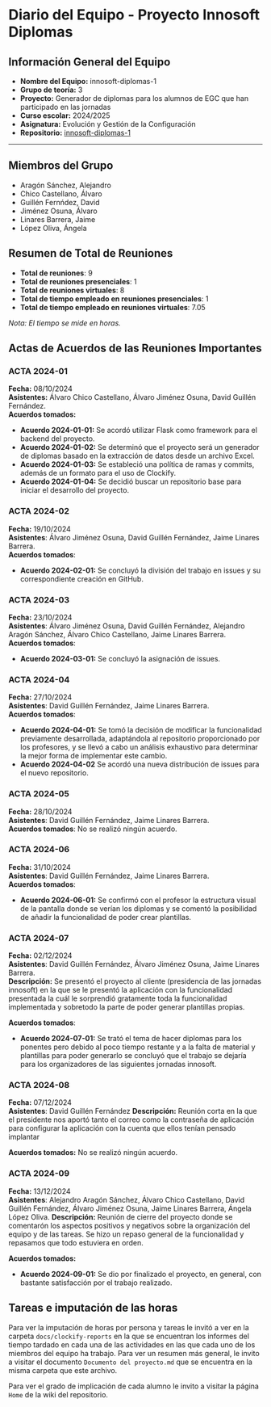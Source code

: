 # Diario del Equipo - Proyecto Innosoft Diplomas

## Información General del Equipo

- **Nombre del Equipo:** innosoft-diplomas-1
- **Grupo de teoría:** 3
- **Proyecto:** Generador de diplomas para los alumnos de EGC que han participado en las jornadas
- **Curso escolar:** 2024/2025
- **Asignatura:** Evolución y Gestión de la Configuración
- **Repositorio:** [innosoft-diplomas-1](https://github.com/alvaroChico2408/innosoft-diplomas-1)

---

## Miembros del Grupo

- Aragón Sánchez, Alejandro
- Chico Castellano, Álvaro
- Guillén Fernńdez, David
- Jiménez Osuna, Álvaro
- Linares Barrera, Jaime
- López Oliva, Ángela


## Resumen de Total de Reuniones

- **Total de reuniones**: 9
- **Total de reuniones presenciales**: 1
- **Total de reuniones virtuales**: 8
- **Total de tiempo empleado en reuniones presenciales**: 1
- **Total de tiempo empleado en reuniones virtuales**: 7.05

*Nota: El tiempo se mide en horas.*


## Actas de Acuerdos de las Reuniones Importantes

### ACTA 2024-01

**Fecha:** 08/10/2024  
**Asistentes:** Álvaro Chico Castellano, Álvaro Jiménez Osuna, David Guillén Fernández.  
**Acuerdos tomados:**
- **Acuerdo 2024-01-01:** Se acordó utilizar Flask como framework para el backend del proyecto. 
- **Acuerdo 2024-01-02:** Se determinó que el proyecto será un generador de diplomas basado en la extracción de datos desde un archivo Excel.
- **Acuerdo 2024-01-03:**  Se estableció una política de ramas y commits, además de un formato para el uso de Clockify.
- **Acuerdo 2024-01-04:** Se decidió buscar un repositorio base para iniciar el desarrollo del proyecto.


### ACTA 2024-02

**Fecha:** 19/10/2024  
**Asistentes**: Álvaro Jiménez Osuna, David Guillén Fernández, Jaime Linares Barrera.   
**Acuerdos tomados**:
- **Acuerdo 2024-02-01:** Se concluyó la división del trabajo en issues y su correspondiente creación en GitHub.


### ACTA 2024-03

**Fecha:** 23/10/2024  
**Asistentes**: Álvaro Jiménez Osuna, David Guillén Fernández, Alejandro Aragón Sánchez, Álvaro Chico Castellano, Jaime Linares Barrera.   
**Acuerdos tomados**:
- **Acuerdo 2024-03-01:** Se concluyó la asignación de issues.


### ACTA 2024-04

**Fecha:** 27/10/2024  
**Asistentes**: David Guillén Fernández, Jaime Linares Barrera.   
**Acuerdos tomados**:
- **Acuerdo 2024-04-01:** Se tomó la decisión de modificar la funcionalidad previamente desarrollada, adaptándola al repositorio proporcionado por los profesores, y se llevó a cabo un análisis exhaustivo para determinar la mejor forma de implementar este cambio.
- **Acuerdo 2024-04-02** Se acordó una nueva distribución de issues para el nuevo repositorio.


### ACTA 2024-05

**Fecha:** 28/10/2024  
**Asistentes**: David Guillén Fernández, Jaime Linares Barrera.   
**Acuerdos tomados**: No se realizó ningún acuerdo.


### ACTA 2024-06

**Fecha:** 31/10/2024  
**Asistentes**: David Guillén Fernández, Jaime Linares Barrera.   
**Acuerdos tomados**:  
- **Acuerdo 2024-06-01:** Se confirmó con el profesor la estructura visual de la pantalla donde se verían los diplomas y se comentó la posibilidad de añadir la funcionalidad de poder crear plantillas.


### ACTA 2024-07

**Fecha:** 02/12/2024  
**Asistentes**: David Guillén Fernández, Álvaro Jiménez Osuna, Jaime Linares Barrera.   
**Descripción:** Se presentó el proyecto al cliente (presidencia de las jornadas innosoft) en la que se le presentó la aplicación con la funcionalidad presentada la cuál le sorprendió gratamente toda la funcionalidad implementada y sobretodo la parte de poder generar plantillas propias.

**Acuerdos tomados**:  
- **Acuerdo 2024-07-01:** Se trató el tema de hacer diplomas para los ponentes pero debido al poco tiempo restante y a la falta de material y plantillas para poder generarlo se concluyó que el trabajo se dejaría para los organizadores de las siguientes jornadas innosoft.


### ACTA 2024-08

**Fecha:** 07/12/2024  
**Asistentes**: David Guillén Fernández
**Descripción:** Reunión corta en la que el presidente nos aportó tanto el correo como la contraseña de aplicación para configurar la aplicación con la cuenta que ellos tenían pensado implantar

**Acuerdos tomados:** No se realizó ningún acuerdo.


### ACTA 2024-09

**Fecha:** 13/12/2024  
**Asistentes**: Alejandro Aragón Sánchez, Álvaro Chico Castellano, David Guillén Fernández, Álvaro Jiménez Osuna, Jaime Linares Barrera, Ángela López Oliva.
**Descripción:** Reunión de cierre del proyecto donde se comentarón los aspectos positivos y negativos sobre la organización del equipo y de las tareas. Se hizo un repaso general de la funcionalidad y repasamos que todo estuviera en orden. 

**Acuerdos tomados:**
- **Acuerdo 2024-09-01:** Se dio por finalizado el proyecto, en general, con bastante satisfacción por el trabajo realizado.



## Tareas e imputación de las horas

Para ver la imputación de horas por persona y tareas le invitó a ver en la carpeta `docs/clockify-reports` en la que se encuentran los informes del tiempo tardado en cada una de las actividades en las que cada uno de los miembros del equipo ha trabajo. Para ver un resumen más general, le invito a visitar el documento `Documento del proyecto.md` que se encuentra en la misma carpeta que este archivo.

Para ver el grado de implicación de cada alumno le invito a visitar la página `Home` de la wiki del repositorio.

